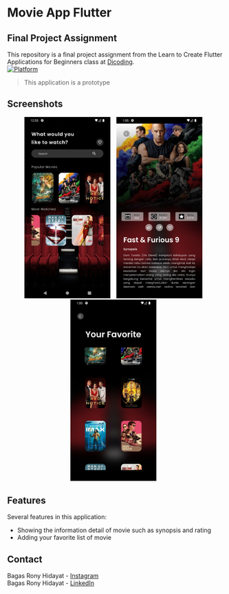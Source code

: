 # Movie App Flutter

## Final Project Assignment
This repository is a final project assignment from the Learn to Create Flutter Applications for Beginners class at [Dicoding](dicoding.com).<br>
[![Platform](https://img.shields.io/badge/Platform-flutter-blue.svg)](http://developer.android.com/index.html)
> This application is a prototype

## Screenshots

<p align="center">
    <img src="/screenshots/home.png"
        alt="Homescreen"    
        style="margin-right: 10px;"    
        width="200" />
    <img src="/screenshots/detail.png"
        alt="Detail information"    
        style="margin-right: 10px;"    
        width="200" />
    <img src="/screenshots/fav.png"
        alt="Favorite page"    
        style="margin-right: 10px;"    
        width="200" />
</p>

## Features
Several features in this application:
* Showing the information detail of movie such as synopsis and rating
* Adding your favorite list of movie

## Contact
Bagas Rony Hidayat - [Instagram](https://www.instagram.com/ronyzs_/)<br>
Bagas Rony Hidayat - [LinkedIn](https://www.linkedin.com/in/bagas-rony-hidayat-179254231/)
